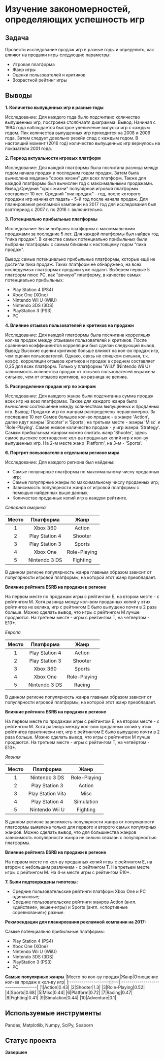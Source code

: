 # Изучение закономерностей, определяющих успешность игр

## Задача
Провести исследование продаж игр в разные годы и определить, как влияют на продажи игры следующие параметры:
- Игровая платформа
- Жанр игры
- Оценки пользователей и критиков
- Возрастной рейтинг игры

## Выводы
**1. Количетво выпущенных игр в разные годы**

Исследование: Для каждого года было подсчитано количество выпущенных игр, построена столбчаатя диаграмма.
Вывод: Начиная с 1994 года наблюдается быстрое увеличение выпуска игр с каждым годом. Пик количества выпущенных игр приходится на 2008 и 2009 года. Затем следует довольно резкйи спад с каждым годом. В настоящий момент (2016 год) количество выпущенных игр вернулось на показатели 2001 года.

**2. Период актуальности игровых платформ**

Исследование: Для каждой платформы была посчитана разница между годом начала продаж и последним годом продаж. Затем была вычислена медиана "срока жизни" для всех платформ. Также для каждой платформы был вычислен год с максимальными продажами.
Вывод:Cредний "срок жизни" популярной игровой платформы составляет 10 лет. Средний "пик продаж" - год, после которого продажи игр начинают падать - 5-й год после начала продаж. Для планирования рекламной кампании на 2017 год для исследования был взятпериод с 2007 г. по 2016 г. включительно.

**3. Потенциально прибыльные платформы**

Исследование: Были выбраны платформы с максимальными продажами за последние 5 лет. Для каждой платформы был найден год "пика продаж". В качестве самых потенциально прибыльных были выбраны платформы с самым близким к настоящему годом "пика продаж".

Вывод: самые потенциально прибыльные платформы, которые ещё не достигли пика продаж. Таких платформ не обнаружено, на всех исследуемых платформах продажи уже падают. Выберем первые 5 платформ плюс PC, как "вечную" платформу, в качестве самых потенциально прибыльных:
- Play Station 4 (PS4)
- Xbox One (XOne)
- Nintendo Wii U (WiiU)
- Nintendo 3DS (3DS)
- PlayStation 3 (PS3)
- PC

**4. Влияние отзывов пользователей и критиков на продажи**

Исследование: Для каждой платформы была посчитана корреляция кол-ва продаж между отзывами пользователей и критиков. После сравнения коэффициентов корреляции был сделан следующий вывод.
Вывод: Высокие оценки критиков больше влияют на кол-во продаж игр, чем оценки пользователей. Однако, связь не слишком сильная, т.к. коэфф. корреляции отзывов критиков и продаж в среднем составляет 0,35 для всех платформ.
Только у платформы 'WiiU' (Nintendo Wii U) зависимость количества продаж от отзывов пользователей выражена сильнее, чем от отзывов критиков, но разница не велика.

**5. Распределение продаж игр по жанрам**

Исследование: Для каждого жанра были подсчитанна сумма продаж всех игр на всех платформах. Также для каждого жанра было вычислено соотношение между количеством выпущенных и проданных игр.
Вывод: Продажи игр по жанрам распределены неравномерно. За последние 10 лет Самое большое кол-во продаж - в жанре 'Action', далее идут жанры 'Shooter' и 'Sports', на третьем месте - жанры 'Misc' и 'Role-Playing'. Самое низкое количество продаж - у игр жанра 'Strategy'.
Самым прибыльным жанром можно считать жанр 'Shooter', здесь самое высокое соотношение кол-ва проданных копий игр к кол-ву выпущенных игр. На 2-м месте жанр 'Platform', на 3-м - 'Sports'.

**6. Портрет пользователя в отдельном регионе мира**

Исследование: Для каждого региона был найдены:
- Самые популярные платформы по максимальному числу проданных игр;
- Самые популярные жанры по максимальному числу проданных игр;
- Зависимость популярности жанра от игровой платформы с помощью найденных выше данных;
- Количество проданных копий игр в каждом рейтинге.

*Северная америка*

|Место|Платформа|Жанр|
|:---:|:-------:|:--:|
|1    |Xbox 360 |Action|
|2|Play Station 4|Shooter|
|3|Play Station 3|Sports|
|4|Xbox One|Role-Playing|
|5|Nintendo 3 DS|Fighting|

В данном регионе популярность жанра главным образом зависит от популярности игровой платформы, на которой этот жанр преобладает.

**Влияние рейтинга ESRB на продажи в регионе**

На первом месте по продажам игры с рейтингом E, на втором месте - с рейтингом M. Хотя разница между кол-вом проданных копий у этих рейтингов не велика, игр с рейтингом E было выпущено почти в 2 раза больше. Можно сделать вывод, что игры с рейтингом M лучше продаются.
На третьем месте - игры с рейтингом T, на четвёртом - E10+.

*Европа*

|Место|Платформа|Жанр|
|:---:|:-------:|:--:|
|1|Play Station 4|Action|
|2|Play Station 3|Shooter|
|3|Xbox 360|Sports|
|4|Xbox One|Role-Playing|
|5|Nintendo 3 DS|Racing|

В данном регионе популярность жанра главным образом зависит от популярности игровой платформы, на которой этот жанр преобладает.

**Влияние рейтинга ESRB на продажи в регионе**

На первом месте по продажам игры с рейтингом E, на втором месте - с рейтингом M. Хотя разницы между кол-вом проданных копий у этих рейтингов практически нет, игр с рейтингом E было выпущено почти в 2 раза больше. Можно сделать вывод, что игры с рейтингом M лучше продаются.
На третьем месте - игры с рейтингом T, на четвёртом - E10+.

*Япония*

|Место|Платформа|Жанр|
|:---:|:-------:|:--:|
|1|Nintendo 3 DS|Role-Playing|
|2|Play Station 3|Action|
|3|Play Station Vita|Misc|
|4|Play Station 4|Simulation|
|5|Nintendo Wii U|Fighting|

В данном регионе зависимость популярности жанра от популярности платформы выявлена только для первого и второго самых популярных жанров. Можно сделать вывод, что для большинства жанров зависимость популярности жанра не сильно связаан с популярностью платформы.

**Влияние рейтинга ESRB на продажи в регионе**

На первом месте по кол-ву проданных копий игры с рейтингом E, на втором с небольшим различием - с рейтингом T. На третьем месте игры с рейтингом M. На 4-м месте игры с рейтингом E10+.

**7. Были подтверждены гипотезы:**

- Средние пользовательские рейтинги платформ Xbox One и PC одинаковые;
- Средние пользовательские рейтинги жанров Action (англ. «действие», экшен-игры) и Sports (англ. «спортивные соревнования») разные.

**Рекмоендации для планирования рекламной компании на 2017:**

Самые потенциально прибыльные платформы:
- Play Station 4 (PS4)
- Xbox One (XOne)
- Nintendo Wii U (WiiU)
- Nintendo 3DS (3DS)
- PlayStation 3 (PS3)
- PC

**Самые популярные жанры**
|Место по кол-ву продаж|Жанр|Отношение кол-ва продаж к кол-ву игр|
|:--------------------:|:---|:-----------------------------------|
|1|Action|0.43|
|2|Shooter|1.3|
|3|Role-Playing|0.52|
|4|Sports|0.68|
|5|Misc|0.44|
|6|Platform|0.72|
|7|Racing|0.47|
|8|Fighting|0.41|
|9|Simulation|0.44|
|10|Adventure|0.1|

## Используемые инструменты
Pandas, Matplotlib, Numpy, SciPy, Seaborn
## Статус проекта
**Завершен**
